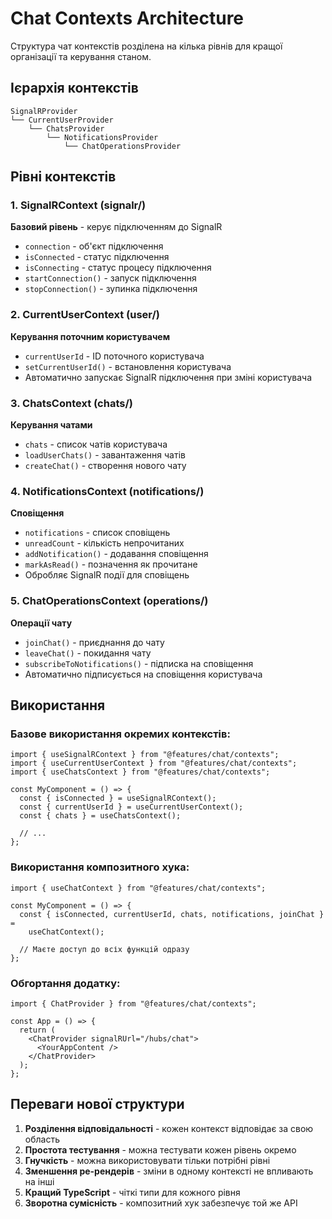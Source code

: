 # Chat Contexts Architecture

Структура чат контекстів розділена на кілька рівнів для кращої організації та керування станом.

## Ієрархія контекстів

```
SignalRProvider
└── CurrentUserProvider
    └── ChatsProvider
        └── NotificationsProvider
            └── ChatOperationsProvider
```

## Рівні контекстів

### 1. SignalRContext (signalr/)

**Базовий рівень** - керує підключенням до SignalR

- `connection` - об'єкт підключення
- `isConnected` - статус підключення
- `isConnecting` - статус процесу підключення
- `startConnection()` - запуск підключення
- `stopConnection()` - зупинка підключення

### 2. CurrentUserContext (user/)

**Керування поточним користувачем**

- `currentUserId` - ID поточного користувача
- `setCurrentUserId()` - встановлення користувача
- Автоматично запускає SignalR підключення при зміні користувача

### 3. ChatsContext (chats/)

**Керування чатами**

- `chats` - список чатів користувача
- `loadUserChats()` - завантаження чатів
- `createChat()` - створення нового чату

### 4. NotificationsContext (notifications/)

**Сповіщення**

- `notifications` - список сповіщень
- `unreadCount` - кількість непрочитаних
- `addNotification()` - додавання сповіщення
- `markAsRead()` - позначення як прочитане
- Обробляє SignalR події для сповіщень

### 5. ChatOperationsContext (operations/)

**Операції чату**

- `joinChat()` - приєднання до чату
- `leaveChat()` - покидання чату
- `subscribeToNotifications()` - підписка на сповіщення
- Автоматично підписується на сповіщення користувача

## Використання

### Базове використання окремих контекстів:

```tsx
import { useSignalRContext } from "@features/chat/contexts";
import { useCurrentUserContext } from "@features/chat/contexts";
import { useChatsContext } from "@features/chat/contexts";

const MyComponent = () => {
  const { isConnected } = useSignalRContext();
  const { currentUserId } = useCurrentUserContext();
  const { chats } = useChatsContext();

  // ...
};
```

### Використання композитного хука:

```tsx
import { useChatContext } from "@features/chat/contexts";

const MyComponent = () => {
  const { isConnected, currentUserId, chats, notifications, joinChat } =
    useChatContext();

  // Маєте доступ до всіх функцій одразу
};
```

### Обгортання додатку:

```tsx
import { ChatProvider } from "@features/chat/contexts";

const App = () => {
  return (
    <ChatProvider signalRUrl="/hubs/chat">
      <YourAppContent />
    </ChatProvider>
  );
};
```

## Переваги нової структури

1. **Розділення відповідальності** - кожен контекст відповідає за свою область
2. **Простота тестування** - можна тестувати кожен рівень окремо
3. **Гнучкість** - можна використовувати тільки потрібні рівні
4. **Зменшення ре-рендерів** - зміни в одному контексті не впливають на інші
5. **Кращий TypeScript** - чіткі типи для кожного рівня
6. **Зворотна сумісність** - композитний хук забезпечує той же API
